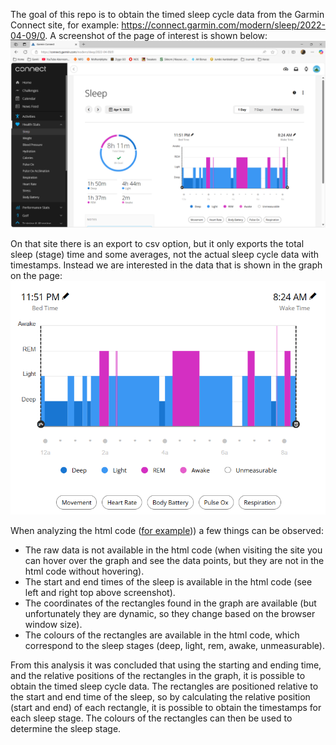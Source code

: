 The goal of this repo is to obtain the timed sleep cycle data from the Garmin Connect site, for example: https://connect.garmin.com/modern/sleep/2022-04-09/0. A screenshot of the page of interest is shown below:
![screenshot of the page of interest of the connect.garmin.com website](figures/example_webpage.png)


On that site there is an export to csv option, but it only exports the total sleep (stage) time and some averages, not the actual sleep cycle data with timestamps. Instead we are interested in the data that is shown in the graph on the page:
![screenshot of the graph of interest of the connect.garmin.com website](figures/example_graph.png)

When analyzing the html code ([for example](html/09_04_2025.html))) a few things can be observed:
- The raw data is not available in the html code (when visiting the site you can hover over the graph and see the data points, but they are not in the html code without hovering).
- The start and end times of the sleep is available in the html code (see left and right top above screenshot).
- The coordinates of the rectangles found in the graph are available (but unfortunately they are dynamic, so they change based on the browser window size).
- The colours of the rectangles are available in the html code, which correspond to the sleep stages (deep, light, rem, awake, unmeasurable).

From this analysis it was concluded that using the starting and ending time, and the relative positions of the rectangles in the graph, it is possible to obtain the timed sleep cycle data. The rectangles are positioned relative to the start and end time of the sleep, so by calculating the relative position (start and end) of each rectangle, it is possible to obtain the timestamps for each sleep stage. The colours of the rectangles can then be used to determine the sleep stage.


